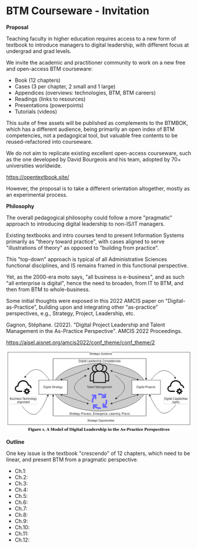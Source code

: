 # BTM Courseware - Invitation

**Proposal**

Teaching faculty in higher education requires access to a new form of textbook to introduce managers to digital leadership, with different focus at undergrad and grad levels.

We invite the academic and practitioner community to work on a new free and open-access BTM courseware: 

- Book (12 chapters)
- Cases (3 per chapter, 2 small and 1 large)
- Appendices (overviews: technologies, BTM, BTM careers)
- Readings (links to resources)
- Presentations (powerpoints)
- Tutorials (videos)

This suite of free assets will be published as complements to the BTMBOK, which has a different audience, being primarily an open index of BTM competencies, not a pedagogical tool, but valuable free contents to be reused-refactored into courseware.

We do not aim to replicate existing excellent open-access courseware, such as the one developed by David Bourgeois and his team, adopted by 70+ universities worldwide.

https://opentextbook.site/

However, the proposal is to take a different orientation altogether, mostly as an experimental process.

**Philosophy**

The overall pedagogical philosophy could follow a more "pragmatic" approach to introducing digital leadership to non-IS/IT managers.

Existing textbooks and intro courses tend to present Information Systems primarily as "theory toward practice", with cases aligned to serve "illustrations of theory" as opposed to "building from practice".

This "top-down" approach is typical of all Administrative Sciences functional disciplines, and IS remains framed in this functional perspective.

Yet, as the 2000-era moto says, "all business is e-business", and as such "all enterprise is digital", hence the need to broaden, from IT to BTM, and then from BTM to whole-business.

Some initial thoughts were exposed in this 2022 AMCIS paper on "Digital-as-Practice", building upon and integrating other "as-practice" perspectives, e.g., Strategy, Project, Leadership, etc.

Gagnon, Stéphane. (2022). "Digital Project Leadership and Talent Management in the As-Practice Perspective". AMCIS 2022 Proceedings.

https://aisel.aisnet.org/amcis2022/conf_theme/conf_theme/2

![Digital Leadership](courseware/digital-leadership-as-practice.png "Digital Leadership in As-Practice Perspective")

**Outline**

One key issue is the textbook "crescendo" of 12 chapters, which need to be linear, and present BTM from a pragmatic perspective.

- Ch.1: 
- Ch.2: 
- Ch.3: 
- Ch.4: 
- Ch.5: 
- Ch.6: 
- Ch.7: 
- Ch.8: 
- Ch.9: 
- Ch.10: 
- Ch.11: 
- Ch.12: 



